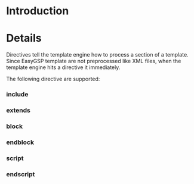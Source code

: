 # Introduction #




# Details #

Directives tell the template engine how to process a section of a template. Since EasyGSP template are not preprocessed like XML files, when the template engine hits a directive it immediately.

The following directive are supported:

### include ###


### extends ###

### block ###

### endblock ###

### script ###

### endscript ###